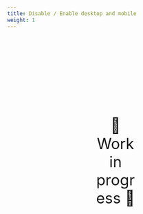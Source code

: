 ```yaml
---
title: Disable / Enable desktop and mobile
weight: 1
---
```

<div style="text-align: center; font-size:2.5em;margin: 200px;">🚧 Work in progress 🚧</div>